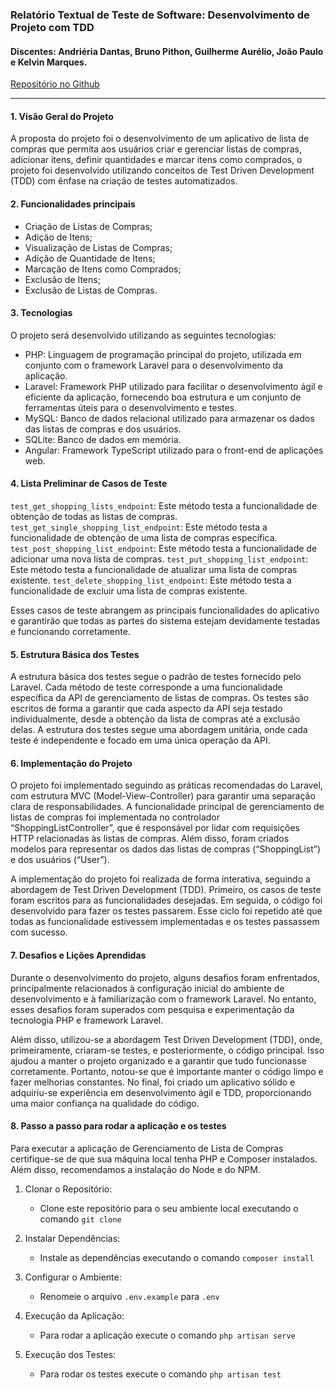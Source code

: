 ### Relatório Textual de Teste de Software: Desenvolvimento de Projeto com TDD

#### Discentes: Andriéria Dantas, Bruno Pithon, Guilherme Aurélio, João Paulo e Kelvin Marques.

[Repositório no Github](https://github.com/brunopithon/tdd_com_laravel/tree/main) 

---
#### 1. Visão Geral do Projeto	
A proposta do projeto foi o desenvolvimento de um aplicativo de lista de compras que permita aos usuários criar e gerenciar listas de compras, adicionar itens, definir quantidades e marcar itens como comprados, o projeto foi desenvolvido utilizando conceitos de Test Driven Development (TDD) com ênfase na criação de testes automatizados.

#### 2. Funcionalidades principais 
- Criação de Listas de Compras;
- Adição de Itens;
- Visualização de Listas de Compras;
- Adição de Quantidade de Itens;
- Marcação de Itens como Comprados;
- Exclusão de Itens;
- Exclusão de Listas de Compras.

#### 3. Tecnologias
O projeto será desenvolvido utilizando as seguintes tecnologias:
- PHP: Linguagem de programação principal do projeto, utilizada em conjunto com o framework Laravel para o desenvolvimento da aplicação. 
- Laravel: Framework PHP utilizado para facilitar o desenvolvimento ágil e eficiente da aplicação, fornecendo boa estrutura e um conjunto de ferramentas úteis para o desenvolvimento e testes. 
- MySQL: Banco de dados relacional utilizado para armazenar os dados das listas de compras e dos usuários.
- SQLite: Banco de dados em memória.
- Angular: Framework TypeScript utilizado para o front-end de aplicações web. 

#### 4. Lista Preliminar de Casos de Teste
`test_get_shopping_lists_endpoint`: Este método testa a funcionalidade de obtenção de todas as listas de compras. 
`test_get_single_shopping_list_endpoint`: Este método testa a funcionalidade de obtenção de uma lista de compras específica. 
`test_post_shopping_list_endpoint`: Este método testa a funcionalidade de adicionar uma nova lista de compras. 
`test_put_shopping_list_endpoint`: Este método testa a funcionalidade de atualizar uma lista de compras existente. 
`test_delete_shopping_list_endpoint`: Este método testa a funcionalidade de excluir uma lista de compras existente. 

Esses casos de teste abrangem as principais funcionalidades do aplicativo e garantirão que todas as partes do sistema estejam devidamente testadas e funcionando corretamente. 

#### 5. Estrutura Básica dos Testes
A estrutura básica dos testes segue o padrão de testes fornecido pelo Laravel. Cada método de teste corresponde a uma funcionalidade específica da API de gerenciamento de listas de compras. Os testes são escritos de forma a garantir que cada aspecto da API seja testado individualmente, desde a obtenção da lista de compras até a exclusão delas. A estrutura dos testes segue uma abordagem unitária, onde cada teste é independente e focado em uma única operação da API. 

#### 6. Implementação do Projeto
O projeto foi implementado seguindo as práticas recomendadas do Laravel, com estrutura MVC (Model-View-Controller) para garantir uma separação clara de responsabilidades. A funcionalidade principal de gerenciamento de listas de compras foi implementada no controlador “ShoppingListController”, que é responsável por lidar com requisições HTTP relacionadas às listas de compras. Além disso, foram criados modelos para representar os dados das listas de compras (“ShoppingList”) e dos usuários (“User”). 

A implementação do projeto foi realizada de forma interativa, seguindo a abordagem de Test Driven Development (TDD). Primeiro, os casos de teste foram escritos para as funcionalidades desejadas. Em seguida, o código foi desenvolvido para fazer os testes passarem. Esse ciclo foi repetido até que todas as funcionalidade estivessem implementadas e os testes passassem com sucesso. 

#### 7.  Desafios e Lições Aprendidas
Durante o desenvolvimento do projeto, alguns desafios foram enfrentados, principalmente relacionados à configuração inicial do ambiente de desenvolvimento e à familiarização com o framework Laravel. No entanto, esses desafios foram superados com pesquisa e experimentação da tecnologia PHP e framework Laravel. 

Além disso, utilizou-se a abordagem Test Driven Development (TDD), onde, primeiramente, criaram-se testes, e posteriormente, o código principal. Isso ajudou a manter o projeto organizado e a garantir que tudo funcionasse corretamente. Portanto, notou-se que é importante manter o código limpo e fazer melhorias constantes. 
No final, foi criado um aplicativo sólido e adquiriu-se experiência em desenvolvimento ágil e TDD, proporcionando uma maior confiança na qualidade do código.

#### 8. Passo a passo para rodar a aplicação e os testes
Para executar a aplicação de Gerenciamento de Lista de Compras certifique-se de que sua máquina local tenha PHP e Composer instalados. Além disso, recomendamos a instalação do Node e do NPM.

1. Clonar o Repositório:
    - Clone este repositório para o seu ambiente local executando o comando `git clone`
     
2. Instalar Dependências:
   - Instale as dependências executando o comando `composer install`

3. Configurar o Ambiente:
   - Renomeie o arquivo `.env.example` para `.env`

4. Execução da Aplicação:
   - Para rodar a aplicação execute o comando `php artisan serve`

5. Execução dos Testes:
   - Para rodar os testes execute o comando `php artisan test`
